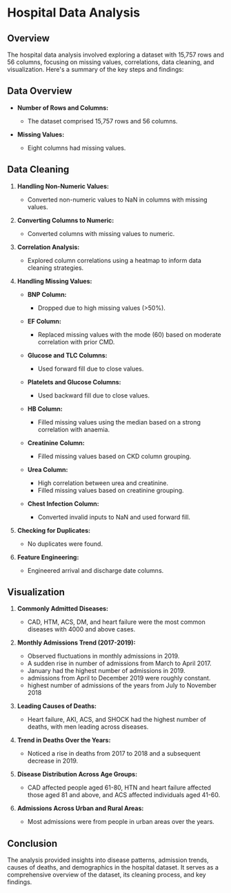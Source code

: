 # Hospital Data Analysis

## Overview

The hospital data analysis involved exploring a dataset with 15,757 rows and 56 columns, focusing on missing values, correlations, data cleaning, and visualization. Here's a summary of the key steps and findings:

## Data Overview

- **Number of Rows and Columns:**
  - The dataset comprised 15,757 rows and 56 columns.

- **Missing Values:**
  - Eight columns had missing values.

## Data Cleaning

1. **Handling Non-Numeric Values:**
   - Converted non-numeric values to NaN in columns with missing values.

2. **Converting Columns to Numeric:**
   - Converted columns with missing values to numeric.

3. **Correlation Analysis:**
   - Explored column correlations using a heatmap to inform data cleaning strategies.

4. **Handling Missing Values:**
   - **BNP Column:**
     - Dropped due to high missing values (>50%).

   - **EF Column:**
     - Replaced missing values with the mode (60) based on moderate correlation with prior CMD.

   - **Glucose and TLC Columns:**
     - Used forward fill due to close values.

   - **Platelets and Glucose Columns:**
     - Used backward fill due to close values.

   - **HB Column:**
     - Filled missing values using the median based on a strong correlation with anaemia.

   - **Creatinine Column:**
     - Filled missing values based on CKD column grouping.

   - **Urea Column:**
     - High correlation between urea and creatinine. 
     - Filled missing values based on creatinine grouping. 
   - **Chest Infection Column:**
     - Converted invalid inputs to NaN and used forward fill.

5. **Checking for Duplicates:**
   - No duplicates were found.

6. **Feature Engineering:**
   - Engineered arrival and discharge date columns.

## Visualization

1. **Commonly Admitted Diseases:**
   - CAD, HTM, ACS, DM, and heart failure were the most common diseases with 4000 and above cases.

2. **Monthly Admissions Trend (2017-2019):**
   - Observed fluctuations in monthly admissions in 2019.
   - A sudden rise in number of admissions from March to April 2017.
   - January had the highest number of admissions in 2019.
   - admissions from April to December 2019 were roughly constant. 
   - highest number of admissions of the years from July to November 2018 

3. **Leading Causes of Deaths:**
   - Heart failure, AKI, ACS, and SHOCK had the highest number of deaths, with men leading across diseases.

4. **Trend in Deaths Over the Years:**
   - Noticed a rise in deaths from 2017 to 2018 and a subsequent decrease in 2019.

5. **Disease Distribution Across Age Groups:**
   - CAD affected people aged 61-80, HTN and heart failure affected those aged 81 and above, and ACS affected individuals aged 41-60.

6. **Admissions Across Urban and Rural Areas:**
   - Most admissions were from people in urban areas over the years.

## Conclusion

The analysis provided insights into disease patterns, admission trends, causes of deaths, and demographics in the hospital dataset. It serves as a comprehensive overview of the dataset, its cleaning process, and key findings.
